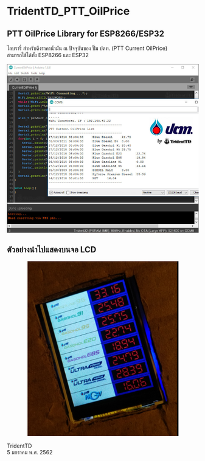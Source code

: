 # TridentTD_PTT_OilPrice  
PTT OilPrice Library  for ESP8266/ESP32  
---
ไลบรารี่ สำหรับดึงราคาน้ำมัน ณ ปัจจุบันของ ปั๊ม ปตท. (PTT Current OilPrice)  
สามารถใช้ได้ทั้ง ESP8266 และ ESP32  

<p align="center">
  <img src="example_on_serial.jpg" alt="image"/>
</p>  

## ตัวอย่างนำไปแสดงบนจอ LCD

<p align="center">
  <img src="example_on_tft.png" alt="image"/>
</p>  


TridentTD  
5 มกราคม พ.ศ. 2562  
